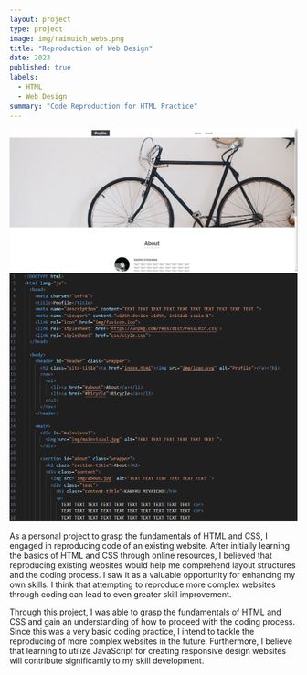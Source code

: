 ```yaml
---
layout: project
type: project
image: img/raimuich_webs.png
title: "Reproduction of Web Design"
date: 2023
published: true
labels:
  - HTML
  - Web Design
summary: "Code Reproduction for HTML Practice"
---
```


<img class="img-fluid" src="../img/raimuich_web.png">
<img class="img-fluid" src="../img/raimuich_coding.png">

As a personal project to grasp the fundamentals of HTML and CSS, I engaged in reproducing code of an existing website. After initially learning the basics of HTML and CSS through online resources, I believed that reproducing existing websites would help me comprehend layout structures and the coding process. I saw it as a valuable opportunity for enhancing my own skills. I think that attempting to reproduce more complex websites through coding can lead to even greater skill improvement.

Through this project, I was able to grasp the fundamentals of HTML and CSS and gain an understanding of how to proceed with the coding process. Since this was a very basic coding practice, I intend to tackle the reproducing of more complex websites in the future. Furthermore, I believe that learning to utilize JavaScript for creating responsive design websites will contribute significantly to my skill development.
